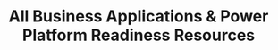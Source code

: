 ---
layout: sectionlist
title: All Business Applications & Power Platform Readiness Resources
permalink: /skilling/d365-academy/business-applications
showbreadcrumb: false
includesection:
- learning plan
- business applications
---